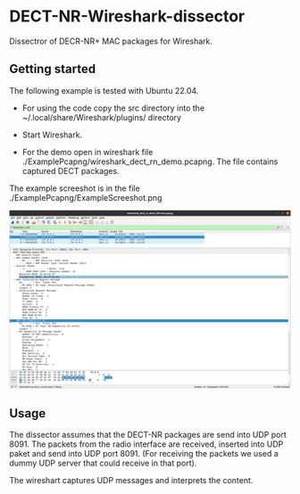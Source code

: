 # DECT-NR-Wireshark-dissector
Dissectror of DECR-NR+ MAC packages for Wireshark.


## Getting started 
The following example is tested with Ubuntu 22.04.

- For using the code copy the src directory into the 
~/.local/share/Wireshark/plugins/ 
directory

- Start Wireshark.

- For the demo open in wireshark file ./ExamplePcapng/wireshark_dect_rn_demo.pcapng.
The file contains captured DECT packages.

The example screeshot is in the file ./ExamplePcapng/ExampleScreeshot.png

![Alt text](./ExamplePcapng/ExampleScreenshot.png?raw=true "Example screeshot")

## Usage
The dissector assumes that the DECT-NR packages are send into UDP port 8091. 
The packets from the radio interface are received, inserted into UDP paket and send into UDP port 8091. 
(For receiving the packets we used a dummy UDP server that could receive in that port).

The wireshart captures UDP messages and interprets the content. 
  


